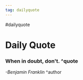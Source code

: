 ```yaml
---
tag: dailyquote
---
```


#dailyquote

# Daily Quote

### When in doubt, don't. ^quote
*-Benjamin Franklin* ^author
